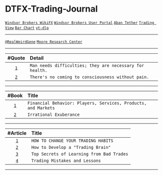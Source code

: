 # DTFX-Trading-Journal

[`Windsor Brokers WikiFX`](https://www.wikifx.com/en/dealer/1061981862.html)
[`Windsor Brokers User Portal`](https://km.myuserhub.com/welcome)
[`Aban Tether`](https://abantether.com/)
[`Trading View`](https://www.tradingview.com/)
[`Bar Chart`](https://www.barchart.com/)
[`yt-dlp`](https://github.com/yt-dlp/yt-dlp)
___
[`@RealWeirdGene`](https://drive.google.com/drive/u/0/folders/10g66pXVHT7Av0aDXilCAQdtNgYDP-5Ri)
[`Moore Research Center`](https://www.mrci.com/web/index.php)
___
| #Quote | Detail |
| :---: | :--- |
| [`1`](https://www.instagram.com/p/CVvDo_-rDxX/) | `Man needs difficulties; they are necessary for health.` |
| [`2`](https://www.goodreads.com/author/quotes/38285.C_G_Jung) | `There's no coming to consciousness without pain.` |
___
| #Book | Title |
| :---: | :--- |
| [`1`](https://www.amazon.com/Financial-Behavior-Services-Products-Investments/dp/0190269995) | `Financial Behavior: Players, Services, Products, and Markets` |
| [`2`](https://www.amazon.com/Irrational-Exuberance-Robert-J-Shiller/dp/0767923634) | `Irrational Exuberance` |
___
| #Article | Title |
| :---: | :--- |
| [`1`](https://tradethepool.com/change-your-trading-habits-2/) | `HOW TO CHANGE YOUR TRADING HABITS` |
| [`2`](https://www.investopedia.com/articles/basics/13/how-to-develop-trading-brain.asp) | `How to Develop a "Trading Brain"` |
| [`3`](https://medium.com/superorder/top-secrets-of-learning-from-bad-trades-a20c57a17a91) | `Top Secrets of Learning from Bad Trades` |
| [`4`](https://hello-74789.medium.com/trading-mistakes-and-lessons-30a9771d3f4d) | `Trading Mistakes and Lessons` |
___